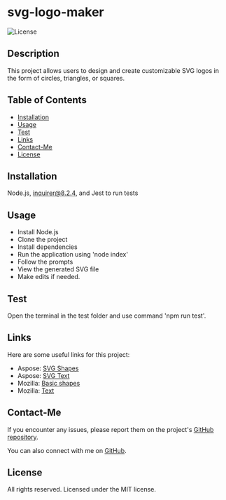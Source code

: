 # svg-logo-maker

![License](https://img.shields.io/badge/License-MIT-blue.svg)

## Description

This project allows users to design and create customizable SVG logos in the form of circles, triangles, or squares.

## Table of Contents

- [Installation](#installation)
- [Usage](#usage)
- [Test](#test)
- [Links](#links)
- [Contact-Me](#contact-me)
- [License](#license)

## Installation

Node.js, inquirer@8.2.4, and Jest to run tests

## Usage

- Install Node.js
- Clone the project
- Install dependencies
- Run the application using 'node index'
- Follow the prompts
- View the generated SVG file
- Make edits if needed.

## Test

Open the terminal in the test folder and use command 'npm run test'.

## Links

Here are some useful links for this project:

- Aspose: [SVG Shapes](https://docs.aspose.com/svg/net/drawing-basics/svg-shapes/)
- Aspose: [SVG Text](https://docs.aspose.com/svg/net/drawing-basics/svg-text/)
- Mozilla: [Basic shapes](https://developer.mozilla.org/en-US/docs/Web/SVG/Tutorial/Basic_Shapes#polygon)
- Mozilla: [Text](https://developer.mozilla.org/en-US/docs/Web/SVG/Element/text)

## Contact-Me

If you encounter any issues, please report them on the project's [GitHub repository](https://github.com/Clkwong3/svg-logo-maker).

You can also connect with me on [GitHub](https://github.com/Clkwong3).

## License

All rights reserved. Licensed under the MIT license.

